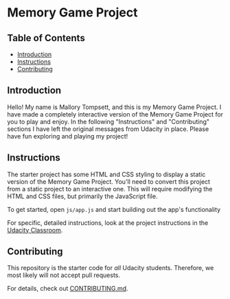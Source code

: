 # Memory Game Project

## Table of Contents
* [Introduction](#introduction)
* [Instructions](#instructions)
* [Contributing](#contributing)

## Introduction

Hello! My name is Mallory Tompsett, and this is my Memory Game Project. I have made a completely interactive version of the Memory Game Project for you to play and enjoy. In the following "Instructions" and "Contributing" sections I have left the original messages from Udacity in place. Please have fun exploring and playing my project!

## Instructions

The starter project has some HTML and CSS styling to display a static version of the Memory Game Project. You'll need to convert this project from a static project to an interactive one. This will require modifying the HTML and CSS files, but primarily the JavaScript file.

To get started, open `js/app.js` and start building out the app's functionality

For specific, detailed instructions, look at the project instructions in the [Udacity Classroom](https://classroom.udacity.com/me).

## Contributing

This repository is the starter code for _all_ Udacity students. Therefore, we most likely will not accept pull requests.

For details, check out [CONTRIBUTING.md](CONTRIBUTING.md).
